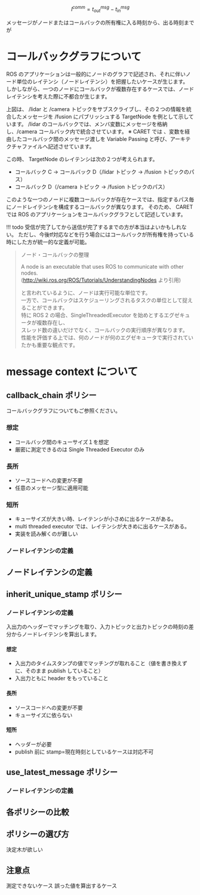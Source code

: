 $$
l^{comm} = t^{msg}_{out} - t^{msg}_{in}
$$

メッセージがノードまたはコールバックの所有権に入る時刻から、出る時刻までが

# コールバックグラフについて

ROS のアプリケーションは一般的にノードのグラフで記述され、それに伴いノード単位のレイテンシ（ノードレイテンシ）を把握したいケースが生じます。
しかしながら、一つのノードにコールバックが複数存在するケースでは、ノードレイテンシを考えた際に不都合が生じます。

<!-- ![callback_graph](../imgs/callback_graph.png) -->

上図は、 /lidar と /camera トピックをサブスクライブし、その２つの情報を統合したメッセージを /fusion にパブリッシュする TargetNode を例として示しています。
/lidar のコールバックでは、メンバ変数にメッセージを格納し、/camera コールバック内で統合させています。
※ CARET では 、変数を経由したコールバック間のメッセージ渡しを Variable Passing と呼び、アーキテクチャファイルへ記述させています。

この時、 TargetNode のレイテンシは次の２つが考えられます。

- コールバック C → コールバック D（/lidar トピック → /fusion トピックのパス）
- コールバック D（/camera トピック → /fusion トピックのパス）

このような一つのノードに複数コールバックが存在ケースでは、指定するパス毎にノードレイテンシを構成するコールバックが異なります。
そのため、 CARET では ROS のアプリケーションをコールバックグラフとして記述しています。

<prettier-ignore-start>
!!! todo
        受信が完了してから送信が完了するまでの方が本当はよいかもしれない。
        ただし、今後tf対応などを行う場合にはコールバックが所有権を持っている時にした方が統一的な定義が可能。
<prettier-ignore-end>

> ノード・コールバックの整理
>
> A node is an executable that uses ROS to communicate with other nodes.  
> (<http://wiki.ros.org/ROS/Tutorials/UnderstandingNodes> より引用)
>
> と言われているように、ノードは実行可能な単位です。  
> 一方で、コールバックはスケジューリングされるタスクの単位として捉えることができます。  
> 特に ROS 2 の場合、SingleThreadedExecutor を始めとするエグゼキュータが複数存在し、  
> スレッド数の違いだけでなく、コールバックの実行順序が異なります。  
> 性能を評価する上では、何のノードが何のエグゼキュータで実行されていたかも重要な観点です。

# message context について

## callback_chain ポリシー

コールバックグラフについてもご参照ください。

### 想定

- コールバック間のキューサイズ１を想定
- 厳密に測定できるのは Single Threaded Executor のみ

### 長所

- ソースコードへの変更が不要
- 任意のメッセージ型に適用可能

### 短所

- キューサイズが大きい時、レイテンシが小さめに出るケースがある。
- multi threaded executor では、レイテンシが大きめに出るケースがある。
- 実装を読み解くのが難しい

### ノードレイテンシの定義

## ノードレイテンシの定義

## inherit_unique_stamp ポリシー

### ノードレイテンシの定義

入出力のヘッダーでマッチングを取り、入力トピックと出力トピックの時刻の差分からノードレイテンシを算出します。

#### 想定

- 入出力のタイムスタンプの値でマッチングが取れること（値を書き換えずに、そのまま publish していること）
- 入出力ともに header をもっていること

#### 長所

- ソースコードへの変更が不要
- キューサイズに依らない

#### 短所

- ヘッダーが必要
- publish 前に stamp=現在時刻としているケースは対応不可

## use_latest_message ポリシー

### ノードレイテンシの定義

## 各ポリシーの比較

## ポリシーの選び方

決定木が欲しい

## 注意点

測定できないケース
誤った値を算出するケース
